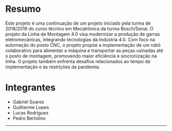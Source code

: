 # Resumo

Este projeto é uma continuação de um projeto iniciado pela turma de 2018/2019 do curso técnico em Mecatrônica da turma Bosch/Senai. O projeto da Linha de Montagem 4.0 visa modernizar a produção de garras eletromecânicas, integrando tecnologias da Indústria 4.0. Com foco na automação do posto CNC, o projeto propõe a implementação de um robô colaborativo para alimentar a máquina e transportar as peças usinadas até o posto de montagem, promovendo maior eficiência e sincronização na linha. O projeto também enfrenta desafios relacionados ao tempo de implementação e às restrições da pandemia.

# Integrantes

- Gabriel Soares
- Guilherme Lopes
- Lucas Rodrigues
- Pedro Bertolino


---